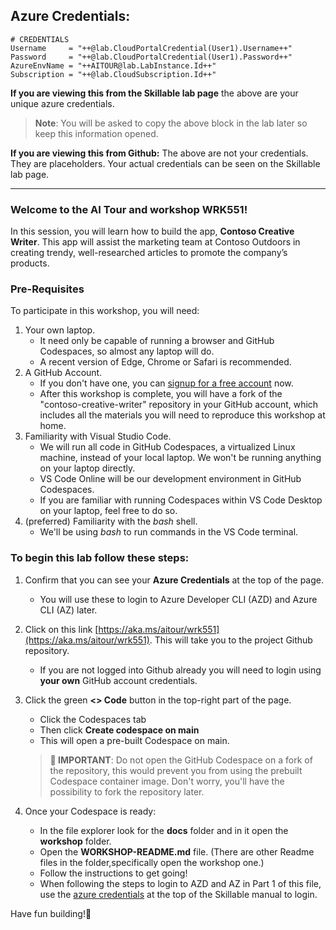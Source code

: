 ## Azure Credentials:

```
# CREDENTIALS
Username     = "++@lab.CloudPortalCredential(User1).Username++"
Password     = "++@lab.CloudPortalCredential(User1).Password++"
AzureEnvName = "++AITOUR@lab.LabInstance.Id++"
Subscription = "++@lab.CloudSubscription.Id++"
```

**If you are viewing this from the Skillable lab page** the above are your unique azure credentials.

> **Note**: You will be asked to copy the above block in the lab later so keep this information opened.

**If you are viewing this from Github:** The above are not your credentials. They are placeholders. Your actual credentials can be seen on the Skillable lab page.

***

### Welcome to the AI Tour and workshop WRK551!

In this session, you will learn how to build the app, **Contoso Creative Writer**. This app will assist the marketing team at Contoso Outdoors in creating trendy, well-researched articles to promote the company’s products.

### Pre-Requisites

To participate in this workshop, you will need:

1. Your own laptop.
    * It need only be capable of running a browser and GitHub Codespaces, so almost any laptop will do.
    * A recent version of Edge, Chrome or Safari is recommended.
2. A GitHub Account.
    * If you don't have one, you can [signup for a free account](https://github.com/signup) now.
    * After this workshop is complete, you will have a fork of the "contoso-creative-writer" repository in your GitHub account, which includes all the materials you will need to reproduce this workshop at home.
3. Familiarity with Visual Studio Code.
    * We will run all code in GitHub Codespaces, a virtualized Linux machine, instead of your local laptop. We won't be running anything on your laptop directly.
    * VS Code Online will be our development environment in GitHub Codespaces.
    * If you are familiar with running Codespaces within VS Code Desktop on your laptop, feel free to do so.
4. (preferred) Familiarity with the *bash* shell.
    * We'll be using *bash* to run commands in the VS Code terminal.

### To begin this lab follow these steps:

1. Confirm that you can see your **Azure Credentials** at the top of the page. 
    * You will use these to login to Azure Developer CLI (AZD) and Azure CLI (AZ) later. 

2.  Click on this link [https://aka.ms/aitour/wrk551](https://aka.ms/aitour/wrk551). This will take you to the project Github repository.
    * If you are not logged into Github already you will need to login using **your own** GitHub account credentials. 

3. Click the green **<> Code** button in the top-right part of the page.
    * Click the Codespaces tab
    * Then click **Create codespace on main**
    * This will open a pre-built Codespace on main. 

    > **🚧 IMPORTANT**: Do not open the GitHub Codespace on a fork of the repository, this would prevent you from using the prebuilt Codespace container image. Don't worry, you'll have the possibility to fork the repository later.

4. Once your Codespace is ready:
    * In the file explorer look for the **docs** folder and in it open the **workshop** folder. 
    * Open the **WORKSHOP-README.md** file. (There are other Readme files in the folder,specifically open the workshop one.)
    * Follow the instructions to get going!
    * When following the steps to login to AZD and AZ in Part 1 of this file, use the [azure credentials](#azure-credentials) at the top of the Skillable manual to login.

Have fun building!🎉
